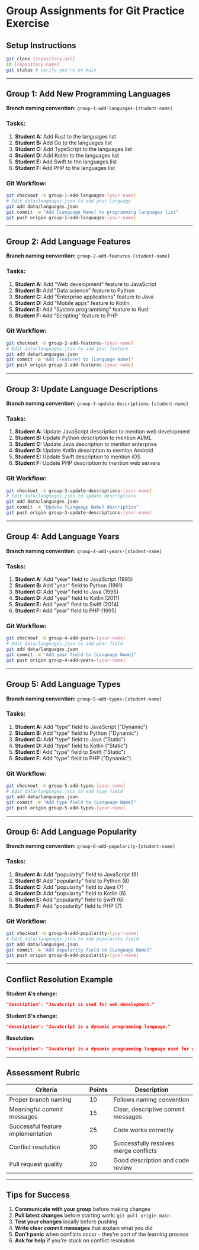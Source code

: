# Group Assignments for Git Practice Exercise

## Setup Instructions
```bash
git clone [repository-url]
cd [repository-name]
git status # verify you're on main
```

---

## Group 1: Add New Programming Languages
**Branch naming convention:** `group-1-add-languages-[student-name]`

### Tasks:
1. **Student A:** Add Rust to the languages list
2. **Student B:** Add Go to the languages list
3. **Student C:** Add TypeScript to the languages list
4. **Student D:** Add Kotlin to the languages list
5. **Student E:** Add Swift to the languages list
6. **Student F:** Add PHP to the languages list

### Git Workflow:
```bash
git checkout -b group-1-add-languages-[your-name]
# Edit data/languages.json to add your language
git add data/languages.json
git commit -m "Add [Language Name] to programming languages list"
git push origin group-1-add-languages-[your-name]
```

---

## Group 2: Add Language Features
**Branch naming convention:** `group-2-add-features-[student-name]`

### Tasks:
1. **Student A:** Add "Web development" feature to JavaScript
2. **Student B:** Add "Data science" feature to Python
3. **Student C:** Add "Enterprise applications" feature to Java
4. **Student D:** Add "Mobile apps" feature to Kotlin
5. **Student E:** Add "System programming" feature to Rust
6. **Student F:** Add "Scripting" feature to PHP

### Git Workflow:
```bash
git checkout -b group-2-add-features-[your-name]
# Edit data/languages.json to add your feature
git add data/languages.json
git commit -m "Add [Feature] to [Language Name]"
git push origin group-2-add-features-[your-name]
```

---

## Group 3: Update Language Descriptions
**Branch naming convention:** `group-3-update-descriptions-[student-name]`

### Tasks:
1. **Student A:** Update JavaScript description to mention web development
2. **Student B:** Update Python description to mention AI/ML
3. **Student C:** Update Java description to mention enterprise
4. **Student D:** Update Kotlin description to mention Android
5. **Student E:** Update Swift description to mention iOS
6. **Student F:** Update PHP description to mention web servers

### Git Workflow:
```bash
git checkout -b group-3-update-descriptions-[your-name]
# Edit data/languages.json to update descriptions
git add data/languages.json
git commit -m "Update [Language Name] description"
git push origin group-3-update-descriptions-[your-name]
```

---

## Group 4: Add Language Years
**Branch naming convention:** `group-4-add-years-[student-name]`

### Tasks:
1. **Student A:** Add "year" field to JavaScript (1995)
2. **Student B:** Add "year" field to Python (1991)
3. **Student C:** Add "year" field to Java (1995)
4. **Student D:** Add "year" field to Kotlin (2011)
5. **Student E:** Add "year" field to Swift (2014)
6. **Student F:** Add "year" field to PHP (1995)

### Git Workflow:
```bash
git checkout -b group-4-add-years-[your-name]
# Edit data/languages.json to add year field
git add data/languages.json
git commit -m "Add year field to [Language Name]"
git push origin group-4-add-years-[your-name]
```

---

## Group 5: Add Language Types
**Branch naming convention:** `group-5-add-types-[student-name]`

### Tasks:
1. **Student A:** Add "type" field to JavaScript ("Dynamic")
2. **Student B:** Add "type" field to Python ("Dynamic")
3. **Student C:** Add "type" field to Java ("Static")
4. **Student D:** Add "type" field to Kotlin ("Static")
5. **Student E:** Add "type" field to Swift ("Static")
6. **Student F:** Add "type" field to PHP ("Dynamic")

### Git Workflow:
```bash
git checkout -b group-5-add-types-[your-name]
# Edit data/languages.json to add type field
git add data/languages.json
git commit -m "Add type field to [Language Name]"
git push origin group-5-add-types-[your-name]
```

---

## Group 6: Add Language Popularity
**Branch naming convention:** `group-6-add-popularity-[student-name]`

### Tasks:
1. **Student A:** Add "popularity" field to JavaScript (9)
2. **Student B:** Add "popularity" field to Python (8)
3. **Student C:** Add "popularity" field to Java (7)
4. **Student D:** Add "popularity" field to Kotlin (6)
5. **Student E:** Add "popularity" field to Swift (6)
6. **Student F:** Add "popularity" field to PHP (7)

### Git Workflow:
```bash
git checkout -b group-6-add-popularity-[your-name]
# Edit data/languages.json to add popularity field
git add data/languages.json
git commit -m "Add popularity field to [Language Name]"
git push origin group-6-add-popularity-[your-name]
```

---

## Conflict Resolution Example

**Student A's change:**
```json
"description": "JavaScript is used for web development."
```
**Student B's change:**
```json
"description": "JavaScript is a dynamic programming language."
```
**Resolution:**
```json
"description": "JavaScript is a dynamic programming language used for web development."
```

---

## Assessment Rubric

| Criteria | Points | Description |
|----------|--------|-------------|
| Proper branch naming | 10 | Follows naming convention |
| Meaningful commit messages | 15 | Clear, descriptive commit messages |
| Successful feature implementation | 25 | Code works correctly |
| Conflict resolution | 30 | Successfully resolves merge conflicts |
| Pull request quality | 20 | Good description and code review |

---

## Tips for Success
1. **Communicate with your group** before making changes
2. **Pull latest changes** before starting work: `git pull origin main`
3. **Test your changes** locally before pushing
4. **Write clear commit messages** that explain what you did
5. **Don't panic** when conflicts occur - they're part of the learning process
6. **Ask for help** if you're stuck on conflict resolution 